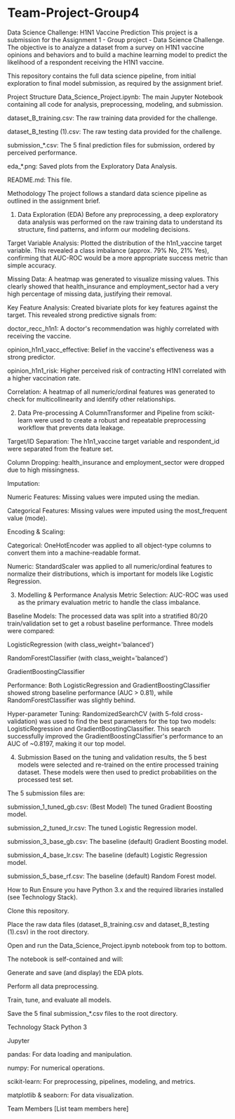# Team-Project-Group4

Data Science Challenge: H1N1 Vaccine Prediction
This project is a submission for the Assignment 1 - Group project - Data Science Challenge. The objective is to analyze a dataset from a survey on H1N1 vaccine opinions and behaviors and to build a machine learning model to predict the likelihood of a respondent receiving the H1N1 vaccine.

This repository contains the full data science pipeline, from initial exploration to final model submission, as required by the assignment brief.

Project Structure
Data_Science_Project.ipynb: The main Jupyter Notebook containing all code for analysis, preprocessing, modeling, and submission.

dataset_B_training.csv: The raw training data provided for the challenge.

dataset_B_testing (1).csv: The raw testing data provided for the challenge.

submission_*.csv: The 5 final prediction files for submission, ordered by perceived performance.

eda_*.png: Saved plots from the Exploratory Data Analysis.

README.md: This file.

Methodology
The project follows a standard data science pipeline as outlined in the assignment brief.

1. Data Exploration (EDA)
Before any preprocessing, a deep exploratory data analysis was performed on the raw training data to understand its structure, find patterns, and inform our modeling decisions.

Target Variable Analysis: Plotted the distribution of the h1n1_vaccine target variable. This revealed a class imbalance (approx. 79% No, 21% Yes), confirming that AUC-ROC would be a more appropriate success metric than simple accuracy.

Missing Data: A heatmap was generated to visualize missing values. This clearly showed that health_insurance and employment_sector had a very high percentage of missing data, justifying their removal.

Key Feature Analysis: Created bivariate plots for key features against the target. This revealed strong predictive signals from:

doctor_recc_h1n1: A doctor's recommendation was highly correlated with receiving the vaccine.

opinion_h1n1_vacc_effective: Belief in the vaccine's effectiveness was a strong predictor.

opinion_h1n1_risk: Higher perceived risk of contracting H1N1 correlated with a higher vaccination rate.

Correlation: A heatmap of all numeric/ordinal features was generated to check for multicollinearity and identify other relationships.

2. Data Pre-processing
A ColumnTransformer and Pipeline from scikit-learn were used to create a robust and repeatable preprocessing workflow that prevents data leakage.

Target/ID Separation: The h1n1_vaccine target variable and respondent_id were separated from the feature set.

Column Dropping: health_insurance and employment_sector were dropped due to high missingness.

Imputation:

Numeric Features: Missing values were imputed using the median.

Categorical Features: Missing values were imputed using the most_frequent value (mode).

Encoding & Scaling:

Categorical: OneHotEncoder was applied to all object-type columns to convert them into a machine-readable format.

Numeric: StandardScaler was applied to all numeric/ordinal features to normalize their distributions, which is important for models like Logistic Regression.

3. Modelling & Performance Analysis
Metric Selection: AUC-ROC was used as the primary evaluation metric to handle the class imbalance.

Baseline Models: The processed data was split into a stratified 80/20 train/validation set to get a robust baseline performance. Three models were compared:

LogisticRegression (with class_weight='balanced')

RandomForestClassifier (with class_weight='balanced')

GradientBoostingClassifier

Performance: Both LogisticRegression and GradientBoostingClassifier showed strong baseline performance (AUC > 0.81), while RandomForestClassifier was slightly behind.

Hyper-parameter Tuning: RandomizedSearchCV (with 5-fold cross-validation) was used to find the best parameters for the top two models: LogisticRegression and GradientBoostingClassifier. This search successfully improved the GradientBoostingClassifier's performance to an AUC of ~0.8197, making it our top model.

4. Submission
Based on the tuning and validation results, the 5 best models were selected and re-trained on the entire processed training dataset. These models were then used to predict probabilities on the processed test set.

The 5 submission files are:

submission_1_tuned_gb.csv: (Best Model) The tuned Gradient Boosting model.

submission_2_tuned_lr.csv: The tuned Logistic Regression model.

submission_3_base_gb.csv: The baseline (default) Gradient Boosting model.

submission_4_base_lr.csv: The baseline (default) Logistic Regression model.

submission_5_base_rf.csv: The baseline (default) Random Forest model.

How to Run
Ensure you have Python 3.x and the required libraries installed (see Technology Stack).

Clone this repository.

Place the raw data files (dataset_B_training.csv and dataset_B_testing (1).csv) in the root directory.

Open and run the Data_Science_Project.ipynb notebook from top to bottom.

The notebook is self-contained and will:

Generate and save (and display) the EDA plots.

Perform all data preprocessing.

Train, tune, and evaluate all models.

Save the 5 final submission_*.csv files to the root directory.

Technology Stack
Python 3

Jupyter

pandas: For data loading and manipulation.

numpy: For numerical operations.

scikit-learn: For preprocessing, pipelines, modeling, and metrics.

matplotlib & seaborn: For data visualization.

Team Members
[List team members here]
